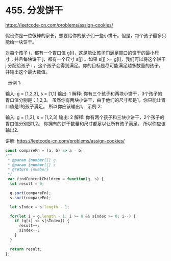 # 455. 分发饼干


https://leetcode-cn.com/problems/assign-cookies/


假设你是一位很棒的家长，想要给你的孩子们一些小饼干。但是，每个孩子最多只能给一块饼干。

对每个孩子 i，都有一个胃口值 g[i]，这是能让孩子们满足胃口的饼干的最小尺寸；并且每块饼干 j，都有一个尺寸 s[j] 。如果 s[j] >= g[i]，我们可以将这个饼干 j 分配给孩子 i ，这个孩子会得到满足。你的目标是尽可能满足越多数量的孩子，并输出这个最大数值。

 
示例 1:

输入: g = [1,2,3], s = [1,1]
输出: 1
解释: 
你有三个孩子和两块小饼干，3个孩子的胃口值分别是：1,2,3。
虽然你有两块小饼干，由于他们的尺寸都是1，你只能让胃口值是1的孩子满足。
所以你应该输出1。
示例 2:

输入: g = [1,2], s = [1,2,3]
输出: 2
解释: 
你有两个孩子和三块小饼干，2个孩子的胃口值分别是1,2。
你拥有的饼干数量和尺寸都足以让所有孩子满足。
所以你应该输出2.




讲解:
https://leetcode-cn.com/problems/assign-cookies/


```js
const compareFn = (a, b) => a - b;
/**
 * @param {number[]} g
 * @param {number[]} s
 * @return {number}
 */
 var findContentChildren = function(g, s) {
  let result = 0;

  g.sort(compareFn);
  s.sort(compareFn);

  let sIndex = s.length - 1;

  for(let i = g.length - 1; i >= 0 && sIndex >= 0; i--) {
    if (g[i] <= s[sIndex]) {
      result++;
      sIndex--;
    }
  }

  return result;
};
```
